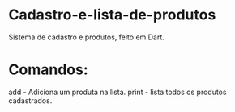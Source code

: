 # Cadastro-e-lista-de-produtos
Sistema de cadastro e produtos, feito em Dart.

# Comandos:

add - Adiciona um produta na lista.
print - lista todos os produtos cadastrados.
